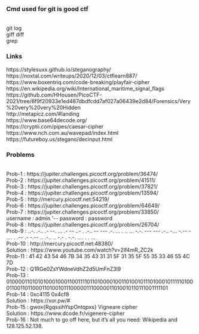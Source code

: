 <h3>Cmd used for git is good ctf</h3>
<br>
git log
<br>
giff diff <commit1> <commit2>
<br>
grep
<br>
<h3>Links</h3>
https://stylesuxx.github.io/steganography/
<br>
https://noxtal.com/writeups/2020/12/03/ctflearn887/
<br>
https://www.boxentriq.com/code-breaking/playfair-cipher
<br>
https://en.wikipedia.org/wiki/International_maritime_signal_flags
<br>
https://github.com/HHousen/PicoCTF-2021/tree/6f9f20933e1ed467dbdfcdd7af027a06439e2d84/Forensics/Very%20very%20very%20Hidden
<br>
http://metapicz.com/#landing
<br>
https://www.base64decode.org/
<br>
https://cryptii.com/pipes/caesar-cipher
<br>
https://www.nch.com.au/wavepad/index.html
<br>
https://futureboy.us/stegano/decinput.html

<h3>Problems</h3>
<br>
Prob-1 : https://jupiter.challenges.picoctf.org/problem/36474/
<br>
Prob-2 : https://jupiter.challenges.picoctf.org/problem/41511/
<br>
Prob-3 : https://jupiter.challenges.picoctf.org/problem/37821/
<br>
Prob-4 : https://jupiter.challenges.picoctf.org/problem/13594/
<br>
Prob-5 : http://mercury.picoctf.net:54219/
<br>
Prob-6 : https://jupiter.challenges.picoctf.org/problem/64649/
<br>
Prob-7 : https://jupiter.challenges.picoctf.org/problem/33850/
<br>
username : admin '--
password : password
<br>
Prob-8 : https://jupiter.challenges.picoctf.org/problem/26704/
<br>
Prob-9 : ..-. .-.. .- --. ... .- -- ..- . .-.. -- --- .-. ... . .. ... -.-. --- --- .-.. -... -.-- - .... . .-- .- -.-- .. .-.. .. -.- . -.-. .... . . ...
<br>
Prob-10 : http://mercury.picoctf.net:48380/
<br>
Solution : https://www.youtube.com/watch?v=2lf4mR_ZC2k
<br>
Prob-11 : 41 42 43 54 46 7B 34 35 43 31 31 5F 31 35 5F 55 35 33 46 55 4C 7D
<br>
Prob-12 : Q1RGe0ZsYWdneVdhZ2d5UmFnZ3l9
<br>
Prob-13 : 01000011010101000100011001111011010000100110100101110100010111110100011001101100011010010111000001110000011010010110111001111101
<br>
Prob-14 : 0xc4115 0x4cf8
<br>
Solution : https://xor.pw/#
<br>
Prob-15 : gwox{RgqssihYspOntqpxs} Vigneare cipher
<br>
Solution : https://www.dcode.fr/vigenere-cipher
<br>
Prob-16 : Not much to go off here, but it’s all you need: Wikipedia and 128.125.52.138.

